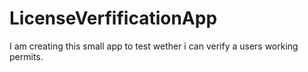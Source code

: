 # LicenseVerfificationApp
I am creating this small app to test wether i can verify a users working permits.
